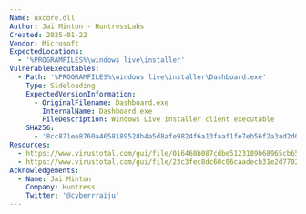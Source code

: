 ```yaml
---
Name: uxcore.dll
Author: Jai Minton - HuntressLabs
Created: 2025-01-22
Vendor: Microsoft
ExpectedLocations:
  - '%PROGRAMFILES%\windows live\installer'
VulnerableExecutables:
  - Path: '%PROGRAMFILES%\windows live\installer\Dashboard.exe'
    Type: Sideloading
    ExpectedVersionInformation:
      - OriginalFilename: Dashboard.exe
        InternalName: Dashboard.exe
        FileDescription: Windows Live installer client executable
    SHA256:
      - '8cc871ee8760a4658189528b4a5d8afe9824f6a13faaf1fe7eb56f2a3ad2d04e'
Resources:
  - https://www.virustotal.com/gui/file/016468b087cdbe5123189b68965cb65dc95ba1a59fc3ed32144b92d1274d13b6/relations
  - https://www.virustotal.com/gui/file/23c3fec8dc60c06caadecb31e2d770212e70faf0de866cb5878622f077d4fe2a
Acknowledgements:
  - Name: Jai Minton
    Company: Huntress
    Twitter: '@cyberrraiju'
---
```


